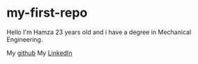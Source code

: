# my-first-repo
Hello I'm Hamza  23 years old and i have a degree in Mechanical Engineering.

My [github](https://github.com/Dawahreh)
My [LinkedIn](https://www.linkedin.com/in/hamzeh-dawahreh-6822781b8/)
